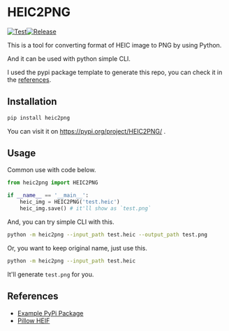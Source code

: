 # HEIC2PNG

[![Test](https://github.com/NatLee/HEIC2PNG/actions/workflows/test.yml/badge.svg)](https://github.com/NatLee/HEIC2PNG/actions/workflows/test.yml)[![Release](https://github.com/NatLee/HEIC2PNG/actions/workflows/release.yml/badge.svg)](https://github.com/NatLee/HEIC2PNG/actions/workflows/release.yml)

This is a tool for converting format of HEIC image to PNG by using Python.

And it can be used with python simple CLI.

I used the pypi package template to generate this repo, you can check it in the [references](#References).


## Installation

```bash
pip install heic2png
```

You can visit it on https://pypi.org/project/HEIC2PNG/ .

## Usage

Common use with code below.

```python
from heic2png import HEIC2PNG

if __name__ == '__main__':
    heic_img = HEIC2PNG('test.heic')
    heic_img.save() # it'll show as `test.png`

```

And, you can try simple CLI with this.

```bash
python -m heic2png --input_path test.heic --output_path test.png
```

Or, you want to keep original name, just use this.

```bash
python -m heic2png --input_path test.heic
```

It'll generate `test.png` for you.

## References

- [Example PyPi Package](https://github.com/tomchen/example_pypi_package)
- [Pillow HEIF](https://github.com/bigcat88/pillow_heif)
